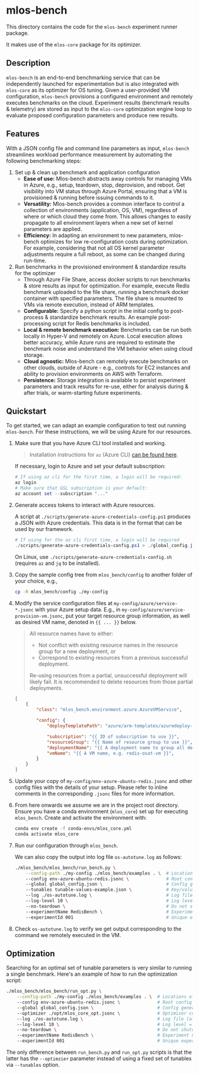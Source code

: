 # mlos-bench

This directory contains the code for the `mlos-bench` experiment runner package.

It makes use of the `mlos-core` package for its optimizer.

## Description

`mlos-bench` is an end-to-end benchmarking service that can be independently launched for experimentation but is also integrated with `mlos-core` as its optimizer for OS tuning.
 Given a user-provided VM configuration, `mlos-bench` provisions a configured environment and remotely executes benchmarks on the cloud.
 Experiment results (benchmark results & telemetry) are stored as input to the `mlos-core` optimization engine loop to evaluate proposed configuration parameters and produce new results.

## Features

With a JSON config file and command line parameters as input, `mlos-bench` streamlines workload performance measurement by automating the following benchmarking steps:

1. Set up & clean up benchmark and application configuration
    - **Ease of use:** Mlos-bench abstracts away controls for managing VMs in Azure, e.g., setup, teardown, stop, deprovision, and reboot. Get visibility into VM status through Azure Portal, ensuring that a VM is provisioned & running before issuing commands to it.
    - **Versatility:** Mlos-bench provides a common interface to control a collection of environments (application, OS, VM), regardless of where or which cloud they come from. This allows changes to easily propagate to all environment layers when a new set of kernel parameters are applied.
    - **Efficiency:** In adapting an environment to new parameters, mlos-bench optimizes for low re-configuration costs during optimization. For example, considering that not all OS kernel parameter adjustments require a full reboot, as some can be changed during run-time.
2. Run benchmarks in the provisioned environment & standardize results for the optimizer
    - Through Azure File Share, access docker scripts to run benchmarks & store results as input for optimization. For example, execute Redis benchmark uploaded to the file share, running a benchmark docker container with specified parameters. The file share is mounted to VMs via remote execution, instead of ARM templates.
    - **Configurable:** Specify a python script in the initial config to post-process & standardize benchmark results. An example post-processing script for Redis benchmarks is included.
    - **Local & remote benchmark execution:** Benchmarks can be run both locally in Hyper-V and remotely on Azure. Local execution allows better accuracy, while Azure runs are required to estimate the benchmark noise and understand the VM behavior when using cloud storage.
    - **Cloud agnostic:** Mlos-bench can remotely execute benchmarks on other clouds, outside of Azure - e.g., controls for EC2 instances and ability to provision environments on AWS with Terraform.
    - **Persistence:** Storage integration is available to persist experiment parameters and track results for re-use, either for analysis during & after trials, or warm-starting future experiments.

## Quickstart

To get started, we can adapt an example configuration to test out running `mlos-bench`.
For these instructions, we will be using Azure for our resources.

1. Make sure that you have Azure CLI tool installed and working.

    > Installation instructions for `az` (Azure CLI) [can be found here](https://docs.microsoft.com/en-us/cli/azure/install-azure-cli).

    If necessary, login to Azure and set your default subscription:

    ```powershell
    # If using az cli for the first time, a login will be required:
    az login
    # Make sure that GSL subscription is your default:
    az account set --subscription "..."
    ```

2. Generate access tokens to interact with Azure resources.

    A script at `./scripts/generate-azure-credentials-config.ps1` produces a JSON with Azure credentials.
    This data is in the format that can be used by our framework.

    ```powershell
    # If using for the az cli first time, a login will be required
    ./scripts/generate-azure-credentials-config.ps1 > ./global_config.json
    ```

    On Linux, use `./scripts/generate-azure-credentials-config.sh` (requires `az` and `jq` to be installed).

3. Copy the sample config tree from `mlos_bench/config` to another folder of your choice, e.g.,

    ```sh
    cp -R mlos_bench/config ./my-config
    ```

4. Modify the service configuration files at `my-config/azure/service-*.jsonc` with your Azure setup data.
E.g., in `my-config/azure/service-provision-vm.jsonc`, put your target resource group information, as well as desired VM name, denoted in `{{ ... }}` below.

    > All resource names have to either:
    >
    > - Not conflict with existing resource names in the resource group for a new deployment, or
    > - Correspond to existing resources from a previous successful deployment.
    >
    > Re-using resources from a partial, unsuccessful deployment will likely fail. It is recommended to delete resources from those partial deployments.

    ```json
    [
        {
            "class": "mlos_bench.environment.azure.AzureVMService",

            "config": {
                "deployTemplatePath": "azure/arm-templates/azuredeploy-ubuntu-vm.jsonc",

                "subscription": "{{ ID of subscription to use }}",
                "resourceGroup": "{{ Name of resource group to use }}",
                "deploymentName": "{{ A deployment name to group all deployments under, e.g. redis-os-autotune-001 }}",
                "vmName": "{{ A VM name, e.g. redis-osat-vm }}",
            }
        }
    ]
    ```

5. Update your copy of `my-config/env-azure-ubuntu-redis.jsonc` and other config files with the details of your setup.
Please refer to inline comments in the corresponding `.jsonc` files for more information.

6. From here onwards we assume we are in the project root directory.
Ensure you have a conda environment (`mlos_core`) set up for executing `mlos_bench`.
Create and activate the environment with:

    ```sh
    conda env create -f conda-envs/mlos_core.yml
    conda activate mlos_core
    ```

7. Run our configuration through `mlos_bench`.

    We can also copy the output into log file `os-autotune.log` as follows:

    ```sh
    ./mlos_bench/mlos_bench/run_bench.py \
        --config-path ./my-config ./mlos_bench/examples . \  # Locations of config files and scripts
        --config env-azure-ubuntu-redis.jsonc \              # Root config (location relative to --config-path)
        --global global_config.json \                        # Config generated at step 2. Uses --config-path
        --tunables tunable-values-example.json \             # Key/value pairs of tunable parameters
        --log ./os-autotune.log \                            # Log file (also prints to stdout)
        --log-level 10 \                                     # Log level = DEBUG
        --no-teardown \                                      # Do not shutdown/deprovision a VM
        --experimentName RedisBench \                        # Experiment name (can be in global_config.json)
        --experimentId 001                                   # Unique experiment ID (can come from the persistent storage service)
    ```

8. Check `os-autotune.log` to verify we get output corresponding to the command we remotely executed in the VM.

## Optimization

Searching for an optimal set of tunable parameters is very similar to running a single benchmark.
Here's an example of how to run the optimization script:

```sh
./mlos_bench/mlos_bench/run_opt.py \
    --config-path ./my-config ./mlos_bench/examples . \  # Locations of config files and scripts
    --config env-azure-ubuntu-redis.jsonc \              # Root config (location relative to --config-path)
    --global global_config.json \                        # Config generated at step 2. Uses --config-path
    --optimizer ./opt/mlos_core_opt.jsonc \              # Optimizer config (relative to --config-path)
    --log ./os-autotune.log \                            # Log file (also prints to stdout)
    --log-level 10 \                                     # Log level = DEBUG
    --no-teardown \                                      # Do not shutdown/deprovision a VM
    --experimentName RedisBench \                        # Experiment name (can be in global_config.json)
    --experimentId 001                                   # Unique experiment ID (can come from the persistent storage service)
```

The only difference between `run_bench.py` and `run_opt.py` scripts is that the latter has the `--optimzier` parameter instead of using a fixed set of tunables via `--tunables` option.
